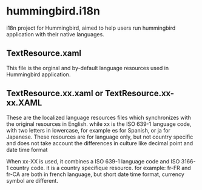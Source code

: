 # hummingbird.i18n
i18n project for Hummingbird, aimed to help users run hummingbird application with their native languages.

## TextResource.xaml
This file is the orginal and by-default language resources used in Hummingbird application.

## TextResource.xx.xaml or TextResource.xx-xx.XAML
These are the localized language resources files which synchronizes with the original resources in English.
while xx is the ISO 639-1 language code, with two letters in lowercase, for example
es for Spanish, or ja for Japanese.
These resources are for language only, but not country specific and does not take account the differences in culture like decimal point and date time format 


When xx-XX is used, it combines a ISO 639-1 language code and ISO 3166-1 country code. it is a country specifique resource.
for example:
fr-FR and fr-CA are both in french language, but short date time format, currency symbol are different.

